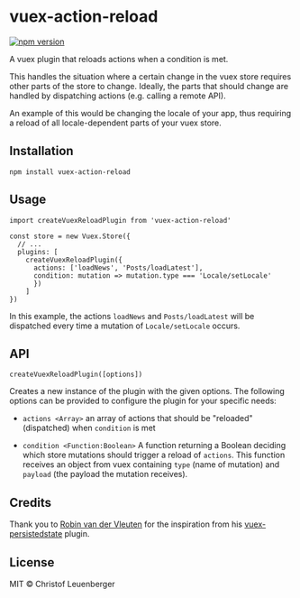# vuex-action-reload

[![npm version](https://badge.fury.io/js/vuex-action-reload.svg)](https://badge.fury.io/js/vuex-action-reload)

A vuex plugin that reloads actions when a condition is met.

This handles the situation where a certain change in the vuex store requires other
parts of the store to change. Ideally, the parts that should change are handled
by dispatching actions (e.g. calling a remote API).

An example of this would be changing the locale of your app, thus requiring a
reload of all locale-dependent parts of your vuex store.

## Installation

```
npm install vuex-action-reload
```

## Usage

```
import createVuexReloadPlugin from 'vuex-action-reload'

const store = new Vuex.Store({
  // ...
  plugins: [
    createVuexReloadPlugin({
      actions: ['loadNews', 'Posts/loadLatest'],
      condition: mutation => mutation.type === 'Locale/setLocale'
      })
    ]
})

```

In this example, the actions `loadNews` and `Posts/loadLatest` will be dispatched
every time a mutation of `Locale/setLocale` occurs.

## API

```
createVuexReloadPlugin([options])
```

Creates a new instance of the plugin with the given options.
The following options can be provided to configure the plugin for your specific needs:

* `actions <Array>` an array of actions that should be "reloaded" (dispatched)
when `condition` is met

* `condition <Function:Boolean>` A function returning a Boolean deciding which store mutations
should trigger a reload of `actions`. This function receives an object from vuex
containing `type` (name of mutation) and `payload` (the payload the mutation receives).

## Credits

Thank you to [Robin van der Vleuten](https://www.robinvdvleuten.nl/) for the inspiration
from his [vuex-persistedstate](https://github.com/robinvdvleuten/vuex-persistedstate) plugin.

## License

MIT © Christof Leuenberger

